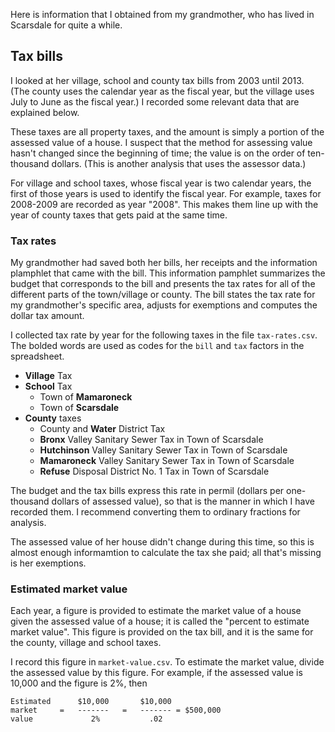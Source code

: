 Here is information that I obtained from my grandmother, who has lived in
Scarsdale for quite a while.

## Tax bills
I looked at her village, school and county tax bills from 2003 until 2013.
(The county uses the calendar year as the fiscal year, but the village
uses July to June as the fiscal year.) I recorded some relevant data that
are explained below.

These taxes are all property taxes, and the amount is simply a portion of the
assessed value of a house. I suspect that the method for assessing value hasn't
changed since the beginning of time; the value is on the order of ten-thousand
dollars. (This is another analysis that uses the assessor data.)

For village and school taxes, whose fiscal year is two calendar years,
the first of those years is used to identify the fiscal year. For example,
taxes for 2008-2009 are recorded as year "2008". This makes them line up
with the year of county taxes that gets paid at the same time.

### Tax rates
My grandmother had saved both her bills, her receipts and the information
plamphlet that came with the bill. This information pamphlet summarizes the
budget that corresponds to the bill and presents the tax rates for all of the
different parts of the town/village or county. The bill states the tax rate for
my grandmother's specific area, adjusts for exemptions and computes the dollar
tax amount.

I collected tax rate by year for the following taxes in the file
`tax-rates.csv`. The bolded words are used as codes for the `bill` and `tax`
factors in the spreadsheet.

* **Village** Tax
* **School** Tax
  * Town of **Mamaroneck**
  * Town of **Scarsdale**
* **County** taxes
  * County and **Water** District Tax
  * **Bronx** Valley Sanitary Sewer Tax in Town of Scarsdale
  * **Hutchinson** Valley Sanitary Sewer Tax in Town of Scarsdale
  * **Mamaroneck** Valley Sanitary Sewer Tax in Town of Scarsdale
  * **Refuse** Disposal District No. 1 Tax in Town of Scarsdale

The budget and the tax bills express this rate in permil (dollars per
one-thousand dollars of assessed value), so that is the manner in which I have
recorded them. I recommend converting them to ordinary fractions for analysis.

The assessed value of her house didn't change during this time, so this
is almost enough informamtion to calculate the tax she paid; all that's
missing is her exemptions.

### Estimated market value
Each year, a figure is provided to estimate the market value of a house
given the assessed value of a house; it is called the "percent to estimate
market value". This figure is provided on the tax bill, and it is the same
for the county, village and school taxes.

I record this figure in `market-value.csv`. To estimate the market value,
divide the assessed value by this figure. For example, if the assessed
value is 10,000 and the figure is 2%, then

    Estimated      $10,000       $10,000
    market     =   -------   =   ------- = $500,000
    value             2%           .02

